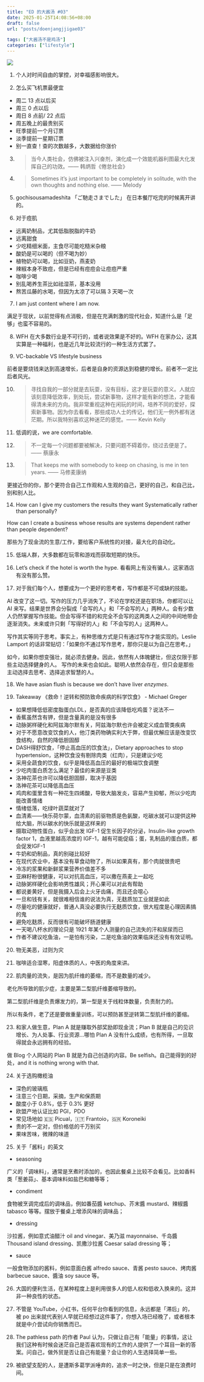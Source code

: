 ```yaml
---
title: "ED 的大酱汤 #03"
date: 2025-01-25T14:08:56+08:00
draft: false
url: "posts/doenjangjjigae03"

tags: ["大酱汤不是鸡汤"]
categories: ["lifestyle"]
---
```


![](/img/shizuoka.jpeg)




1. 个人对时间自由的掌控，对幸福感影响很大。

2. 怎么买飞机票最便宜

- 周二 13 点以后买
- 周三 0 点以后
- 周日 8 点前/ 22 点后
- 周五晚上的最贵别买
- 旺季提前一个月订票
- 淡季提前一星期订票
- 别一直查！查的次数越多，大数据给你涨价

3. >当今人类社会，仿佛被注入兴奋剂，演化成一个效能机器利图最大化发挥自己的功效。—— 韩炳哲《倦怠社会》

4. >Sometimes it’s just important to be completely in solitude, with the own thoughts and nothing else. —— Melody

5. gochisousamadeshita
「ご馳走さまでした」
在日本餐厅吃完的时候离开讲的。


6. 对于痘肌

- 远离奶制品，尤其低脂脱脂的牛奶
- 远离甜食
- 少吃精细米面，主食尽可能吃糙米杂粮
- 酸奶是可以喝的（但不喝为妙）
- 植物奶可以喝，比如豆奶，燕麦奶
- 辣椒本身不致痘，但是已经有痘痘会让痘痘严重
- 咖啡少喝
- 别乱喝养生茶比如祛湿茶，基本没用
- 熬苦瓜藤的水喝，但因为太凉了可以隔 3 天喝一次


7. I am just content where I am now.

满足于现状，以前觉得有点消极，但是在充满刺激的现代社会，知道什么是「足够」也蛮不容易的。



8. WFH 在大多数行业是不可行的，或者说效果是不好的。WFH 在家办公，这其实算是一种福利，也是近几年比较流行的一种生活方式罢了。

9. VC-backable VS lifestyle business

前者是要烧钱来达到高速增长，后者是自身的资源达到稳健的增长。前者不一定比后者风光。

10. >寻找自我的一部分就是去玩耍，没有目标，这才是玩耍的意义。人就应该刻意降低效率，到处玩，尝试新事物，这样才能有新的想法，才能看得清未来的方向。我非常重视这种在闲玩的时间，培养不同的爱好，探索新事物。因为你去看看，那些成功人士的传记，他们无一例外都有迷茫期。所以我特别喜欢这种迷茫的感觉。—— Kevin Kelly


11. 低调的说，we are comfortable.

12. >不一定每一个问题都要被解决，只要问题不碍着你，绕过去便是了。—— 蔡康永

13. >That keeps me with somebody to keep on chasing, is me in ten years. —— 马修麦康纳

更接近你的你，那个更符合自己工作观和人生观的自己，更好的自己，和自己比，别和别人比。

14. How can I give my customers the results they want Systematically rather than personally?

How can I create a business whose results are systems dependent rather than people dependent?

那些为了现金流的生意/工作，要给客户系统性的对接，最大化的自动化。

15. 低端人群，大多数都在玩零和游戏而获取短期的快乐。

16. Let’s check if the hotel is worth the hype. 看看网上有没有骗人，这家酒店有没有那么赞。

17. 对于我们每个人，想要成为一个更好的思考者，写作都是不可或缺的技能。

AI 改变了这一切。写作的压力几乎消失了，不论在学校还是在职场，你都可以让 AI 来写。结果是世界会分裂成「会写的人」和「不会写的人」两种人。会有少数人仍然掌握写作技能。但会写得不错的和完全不会写的这两类人之间的中间地带会逐渐消失。未来或许只剩「写得好的人」和「不会写的人」这两种人。

写作其实等同于思考。事实上，有种思维方式是只有通过写作才能实现的。Leslie Lamport 的话非常贴切：「如果你不通过写作思考，那你只是以为自己在思考。」

如今，如果你想变强壮，就必须去健身。因此，依然有人体魄健壮，但这仅限于那些主动选择健身的人。
写作的未来也会如此。聪明人依然会存在，但只会是那些主动选择去思考、选择追求智慧的人。

18. We have asian flush is because we don’t have liver *enzymes*.

19. Takeaway 《救命！逆转和预防致命疾病的科学饮食》 - Michael Greger

- 如果想降低低密度脂蛋白LDL，是否真的应该降低吃鸡蛋？说法不一
- 香蕉虽然含有钾，但是含量真的是没有很多
- 动脉粥样硬化和阿兹海尔默有关，阿兹海尔默也许会被定义成血管类疾病
- 对于不愿意改变饮食的人，他汀类药物确实利大于弊，但最优解应该是改变饮食结构，自然的降低胆固醇
- DASH得舒饮食，「停止高血压的饮食法」，Dietary approaches to stop hypertension，这种饮食没有剔除肉类（红肉），只是建议少吃
- 采用全蔬食的饮食，似乎是降低高血压的最好的极端饮食调整
- 少吃肉蛋白质怎么满足？最佳的来源是豆类
- 洛神花茶也许可以降低胆固醇，取决于基因
- 洛神花茶可以降低高血压
- 鸡肉和蛋里含有一种花生四烯酸，导致大脑发炎，容易产生抑郁，所以少吃肉能改善情绪
- 情绪低落，吃绿叶蔬菜就对了
- 血清素——快乐荷尔蒙，血清素的前驱物质是色氨酸，吃碳水就可以提供这种给大脑，所以碳水的快乐就是这样来的
- 摄取动物性蛋白，似乎会出发 IGF-1 促生长因子的分泌，Insulin-like growth factor 1，血液里越高浓度的 IGF-1，越有可能促癌；蛋，乳制品的蛋白质，都会促发IGF-1
- 牛奶和奶制品，真的别碰比较好
- 在现代农业中，基本没有草食动物了，所以如果真有，那个肉就很贵吧
- 冷冻的浆果和新鲜浆果营养价值差不多
- 亚麻籽粉很健康，可以对抗高血压，可以撒在燕麦上一起吃
- 动脉粥样硬化会影响男性雄风；开心果可以对此有帮助
- 都说姜黄好，但是我摄入后会上火牙齿痛，而且还会噁心
- 一旦和钱有关，就很难相信谁的说法为真，无麸质加工业就是如此
- 尽量吃的健康就好，普通人真没必要执行无麸质饮食，很大程度是心理因素搞的鬼
- 避免吃麸质，反而很有可能破坏肠道健康
- 一天喝八杯水的理论只是 1921 年某个人测量的自己流失的汗和尿尿而已
- 作者不建议吃鱼油，一是怕有污染，二是吃鱼油的效果临床还没有有效证明。

20. 物无美恶，过则为灾



21. 咖啡适合湿寒，阳虚体质的人，中医的角度来讲。

22. 肌肉量的流失，是因为肌纤维的萎缩，而不是数量的减少。

老化所导致的肌少症，主要是第二型肌纤维萎缩导致的。

第二型肌纤维是负责爆发力的，第一型是关于线粒体数量，负责耐力的。

所以有条件，老了还是要做重量训练，可以预防甚至逆转第二型肌纤维的萎缩。

23. 和家人做生意，Plan A 就是赚取外部奖励即现金流；Plan B 就是自己的见识增长、为人处事、行业资源...哪怕 Plan A 没有什么成绩，也有所得，一旦取得就会永远拥有的经验。

做 Blog 个人网站的 Plan B 就是为自己创造的内容。Be selfish。自己能得到的好处，and it is nothing wrong with that. 


24. 关于选购橄榄油

- 深色的玻璃瓶
- 注意三个日期，采摘，生产和保质期
- 酸度小于 0.8%，低于 0.3% 更好
- 欧盟产地认证比如 PGI，PDO
- 常见场地如 🇪🇸 Picual，🇮🇹 Frantoio，🇬🇷 Koroneiki
- 贵的不一定对，但价格低的千万别买
- 果味苦味，微辣的味道




25. 关于「酱料」的英文

- seasoning

广义的「调味料」，通常是烹煮时添加的，也因此餐桌上比较不会看见。比如香料类「葱姜蒜」、基本调味料如盐巴和糖等等；


- condiment

食物被烹调完成后的调味品，例如番茄醬 ketchup、芥末醬 mustard、辣椒醬 tabasco 等等。摆放于餐桌上增添风味的调味品；



- dressing

沙拉酱，例如意式油醋汁 oil and vinegar、美乃滋 mayonnaise、千岛醬 Thousand island dressing、凯撒沙拉酱 Caesar salad dressing 等；

- sauce

一般食物添加的酱料，例如意面白酱 alfredo sauce、青酱 pesto sauce、烤肉酱 barbecue sauce、醬油 soy sauce 等。



26. 大国的便利生活，在某种程度上是利用很多人的低人权和低收入换来的。这并非一种良性的状态。

27. 不管是 YouTube，小红书，任何平台你看到的信息，永远都是「滞后」的，被 po 出来就代表别人早就已经想过这件事了，你想入场已经晚了，或者根本就是中介尝试向你销售而已。



28. The pathless path 的作者 Paul 认为，只做让自己有「能量」的事情，这让我们这种有时候会迷茫自己是否喜欢现有的工作的人提供了一个耳目一新的答案。问自己，做外贸是否让自己有能量？会让你的人生选择简单一些。


29. 被欲望支配的人，是遭斯多葛学派唾弃的，追求一时之快，但是只是在浪费时间。

